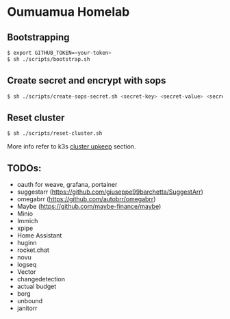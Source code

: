 # Oumuamua Homelab

## Bootstrapping

```bash
$ export GITHUB_TOKEN=<your-token>
$ sh ./scripts/bootstrap.sh
```

## Create secret and encrypt with sops

```bash
$ sh ./scripts/create-sops-secret.sh <secret-key> <secret-value> <secret-name> <namespace>
```

## Reset cluster

```bash
$ sh ./scripts/reset-cluster.sh
```

More info refer to k3s [cluster upkeep](https://github.com/NixOS/nixpkgs/blob/master/pkgs/applications/networking/cluster/k3s/docs/CLUSTER_UPKEEP.md) section.

## TODOs:

- oauth for weave, grafana, portainer
- suggestarr (https://github.com/giuseppe99barchetta/SuggestArr)
- omegabrr (https://github.com/autobrr/omegabrr)
- Maybe (https://github.com/maybe-finance/maybe)
- Minio
- Immich
- xpipe
- Home Assistant
- huginn
- rocket.chat
- novu
- logseq
- Vector
- changedetection
- actual budget
- borg
- unbound
- janitorr
